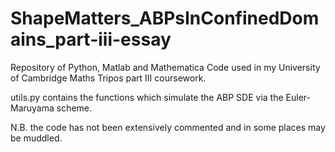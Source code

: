 # ShapeMatters_ABPsInConfinedDomains_part-iii-essay
Repository of Python, Matlab and Mathematica Code used in my University of Cambridge Maths Tripos part III coursework.

utils.py contains the functions which simulate the ABP SDE via the Euler-Maruyama scheme.

N.B. the code has not been extensively commented and in some places may be muddled.
